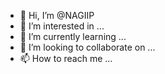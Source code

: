 - 👋 Hi, I’m @NAGIIP
- 👀 I’m interested in ...
- 🌱 I’m currently learning ...
- 💞️ I’m looking to collaborate on ...
- 📫 How to reach me ...

<!---
NAGIIP/NAGIIP is a ✨ special ✨ repository because its `README.md` (this file) appears on your GitHub profile.
You can click the Preview link to take a look at your changes.
--->
